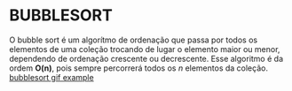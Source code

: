 # BUBBLESORT

  O bubble sort é um algorítmo de ordenação que passa por todos os elementos 
de uma coleção trocando de lugar o elemento maior ou menor, dependendo de ordenação
crescente ou decrescente.
  Esse algoritmo é da ordem **O(n)**, pois sempre percorrerá todos os *n* elementos da coleção.
[bubblesort gif example](https://www.google.com/url?sa=i&url=https%3A%2F%2Fcommons.wikimedia.org%2Fwiki%2FFile%3ABubble-sort.gif&psig=AOvVaw0tKxX3ipWKxEfk2rpspKSJ&ust=1609329697881000&source=images&cd=vfe&ved=0CAIQjRxqFwoTCMCn0ruS8-0CFQAAAAAdAAAAABAD)

